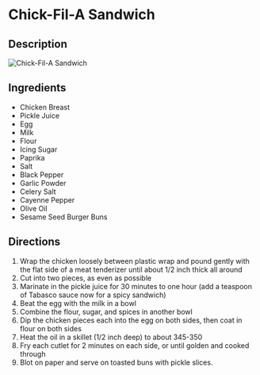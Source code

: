 # Chick-Fil-A Sandwich

## Description
![Chick-Fil-A Sandwich](https://www.themealdb.com/images/media/meals/sbx7n71587673021.jpg "Chick-Fil-A Sandwich")

## Ingredients
- Chicken Breast
- Pickle Juice
- Egg
- Milk
- Flour
- Icing Sugar
- Paprika
- Salt
- Black Pepper
- Garlic Powder
- Celery Salt
- Cayenne Pepper
- Olive Oil
- Sesame Seed Burger Buns

## Directions
1. Wrap the chicken loosely between plastic wrap and pound gently with the flat side of a meat tenderizer until about 1/2 inch thick all around
2. Cut into two pieces, as even as possible
3. Marinate in the pickle juice for 30 minutes to one hour (add a teaspoon of Tabasco sauce now for a spicy sandwich)
4. Beat the egg with the milk in a bowl
5. Combine the flour, sugar, and spices in another bowl
6. Dip the chicken pieces each into the egg on both sides, then coat in flour on both sides
7. Heat the oil in a skillet (1/2 inch deep) to about 345-350
8. Fry each cutlet for 2 minutes on each side, or until golden and cooked through
9. Blot on paper and serve on toasted buns with pickle slices.
